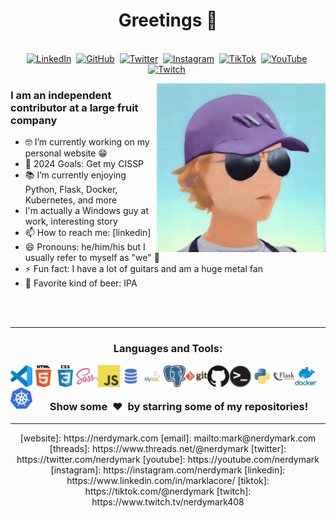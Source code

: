 <p>
  <h1 align="center"><b>Greetings 👋</b></h1>
</p>

<p align="center">
<br>
<a href="https://www.linkedin.com/in/marklacore/"><img src="https://img.shields.io/badge/linkedin-%230077B5.svg?&style=for-the-badge&logo=linkedin&logoColor=white" alt="LinkedIn" /></a>&nbsp;
<a href="https://github.com/nerdymark"><img src="https://img.shields.io/badge/github-%23121011.svg?&style=for-the-badge&logo=github&logoColor=white" alt="GitHub" /></a>&nbsp;
<a href="https://twitter.com/nerdymark"><img src="https://img.shields.io/badge/twitter-%231DA1F2.svg?&style=for-the-badge&logo=twitter&logoColor=white" alt="Twitter" /></a>&nbsp;
<a href="https://instagram.com/nerdymark"><img src="https://img.shields.io/badge/instagram-%23E4405F.svg?&style=for-the-badge&logo=instagram&logoColor=white" alt="Instagram" /></a>&nbsp;
<a href="https://tiktok.com/@nerdymark"><img src="https://img.shields.io/badge/tiktok-%23000000.svg?&style=for-the-badge&logo=tiktok&logoColor=white" alt="TikTok" /></a>&nbsp;
<a href="https://youtube.com/nerdymark"><img src="https://img.shields.io/badge/youtube-%23FF0000.svg?&style=for-the-badge&logo=youtube&logoColor=white" alt="YouTube" /></a>&nbsp;
<a href="https://www.twitch.tv/nerdymark408"><img src="https://img.shields.io/badge/twitch-%239146FF.svg?&style=for-the-badge&logo=twitch&logoColor=white" alt="Twitch" /></a>&nbsp;
</p>

<p>
<img align="right" height="270px" alt="GIF" src="https://github.com/nerdymark/com_blog/blob/main/static/images/ajax-document-loader.gif?raw=true" />

### I am an independent contributor at a large fruit company
- 🤓 I’m currently working on my personal website :grin:
- 🔐 2024 Goals: Get my CISSP
- 📚 I’m currently enjoying Python, Flask, Docker, Kubernetes, and more
- I'm actually a Windows guy at work, interesting story
- 📫 How to reach me: [linkedin]
- 😄 Pronouns: he/him/his but I usually refer to myself as "we" 🤭
- ⚡ Fun fact: I have a lot of guitars and am a huge metal fan
- 🍺 Favorite kind of beer: IPA
<br>
<br>
</p>
<hr />
<p align="center">
<h3 align="center">Languages and Tools:</h3>
<img align="left" alt="Visual Studio Code" width="35px" src="https://raw.githubusercontent.com/github/explore/80688e429a7d4ef2fca1e82350fe8e3517d3494d/topics/visual-studio-code/visual-studio-code.png" />
<img align="left" alt="HTML5" width="35px" src="https://raw.githubusercontent.com/github/explore/80688e429a7d4ef2fca1e82350fe8e3517d3494d/topics/html/html.png" />
<img align="left" alt="CSS3" width="35px" src="https://raw.githubusercontent.com/github/explore/80688e429a7d4ef2fca1e82350fe8e3517d3494d/topics/css/css.png" />
<img align="left" alt="Sass" width="35px" src="https://raw.githubusercontent.com/github/explore/80688e429a7d4ef2fca1e82350fe8e3517d3494d/topics/sass/sass.png" />
<img align="left" alt="JavaScript" width="35px" src="https://raw.githubusercontent.com/github/explore/80688e429a7d4ef2fca1e82350fe8e3517d3494d/topics/javascript/javascript.png" />
<img align="left" alt="SQL" width="35px" src="https://raw.githubusercontent.com/github/explore/80688e429a7d4ef2fca1e82350fe8e3517d3494d/topics/sql/sql.png" />
<img align="left" alt="MySQL" width="35px" src="https://raw.githubusercontent.com/github/explore/80688e429a7d4ef2fca1e82350fe8e3517d3494d/topics/mysql/mysql.png" />
<img align="left" alt="PostgreSQL" width="35px" src="https://raw.githubusercontent.com/github/explore/80688e429a7d4ef2fca1e82350fe8e3517d3494d/topics/postgresql/postgresql.png" />
<img align="left" alt="Git" width="35px" src="https://raw.githubusercontent.com/github/explore/80688e429a7d4ef2fca1e82350fe8e3517d3494d/topics/git/git.png" />
<img align="left" alt="GitHub" width="35px" src="https://raw.githubusercontent.com/github/explore/78df643247d429f6cc873026c0622819ad797942/topics/github/github.png" />
<img align="left" alt="Terminal" width="35px" src="https://raw.githubusercontent.com/github/explore/80688e429a7d4ef2fca1e82350fe8e3517d3494d/topics/terminal/terminal.png" />
<img align="left" alt="Python" width="35px" src="https://raw.githubusercontent.com/github/explore/80688e429a7d4ef2fca1e82350fe8e3517d3494d/topics/python/python.png" />
<img align="left" alt="HTML5" width="35px" src="https://raw.githubusercontent.com/github/explore/80688e429a7d4ef2fca1e82350fe8e3517d3494d/topics/flask/flask.png" />
<img align="left" alt="Docker" width="35px" src="https://raw.githubusercontent.com/github/explore/80688e429a7d4ef2fca1e82350fe8e3517d3494d/topics/docker/docker.png" />
<img align="left" alt="Kubernetes" width="35px" src="https://raw.githubusercontent.com/github/explore/80688e429a7d4ef2fca1e82350fe8e3517d3494d/topics/kubernetes/kubernetes.png" />
</p>
<br>
<br>
<p align="center">
<h3 align="center">Show some &nbsp;❤️&nbsp; by starring some of my repositories!</h3>
</p>
<hr />
<p align="center">
[website]: https://nerdymark.com
[email]: mailto:mark@nerdymark.com
[threads]: https://www.threads.net/@nerdymark
[twitter]: https://twitter.com/nerdymark
[youtube]: https://youtube.com/nerdymark
[instagram]: https://instagram.com/nerdymark
[linkedin]: https://www.linkedin.com/in/marklacore/
[tiktok]: https://tiktok.com/@nerdymark
[twitch]: https://www.twitch.tv/nerdymark408
</p>

